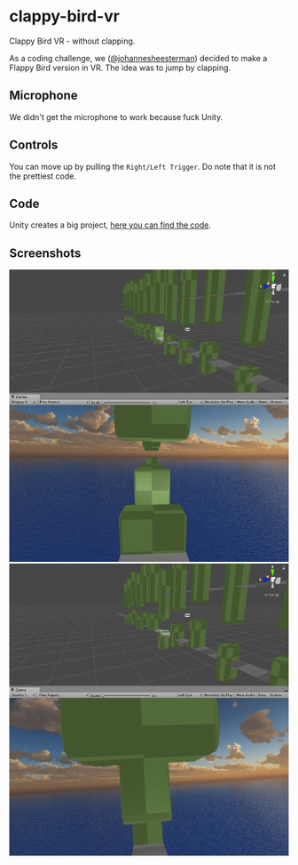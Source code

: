# clappy-bird-vr
Clappy Bird VR - without clapping.

As a coding challenge, we ([@johannesheesterman](https://github.com/johannesheesterman)) decided to make a Flappy Bird version in VR. The idea was to jump by clapping.

## Microphone

We didn't get the microphone to work because fuck Unity.

## Controls

You can move up by pulling the `Right/Left Trigger`. Do note that it is not the prettiest code.

## Code

Unity creates a big project, [here you can find the code](https://github.com/darkeclipz/clappy-bird-vr/tree/master/Assets/Scripts).

## Screenshots

![screenshot1](clappy-bird-vr.PNG)
![screenshot2](clappy-bird-vr2.PNG)


